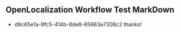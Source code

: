 ## OpenLocalization Workflow Test MarkDown
* d8c65e1a-9fc5-414b-8de8-65663e7308c2 thanks!

<!--HONumber=Aug16_HO1-->



